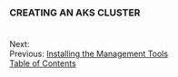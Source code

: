 
### **CREATING AN AKS CLUSTER**




\
Next: \
Previous: [Installing the Management Tools](.\03_install_tools.html) \
[Table of Contents](.\index.html)


[link01]: https://learn.microsoft.com/en-us/powershell/scripting/install/installing-powershell


<style>
    p + ul { margin-block-start: -15px }
    p      { margin-block-start:  20px }
</style>
